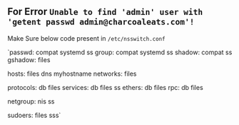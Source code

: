
## For Error `Unable to find 'admin' user with 'getent passwd admin@charcoaleats.com'!`
Make Sure below code present in `/etc/nsswitch.conf`

`passwd:         compat systemd ss
group:          compat systemd ss
shadow:         compat ss
gshadow:        files

hosts:          files dns myhostname
networks:       files

protocols:      db files
services:       db files ss
ethers:         db files
rpc:            db files

netgroup:       nis ss




sudoers: files sss`